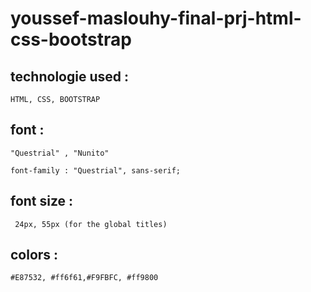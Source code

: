 # youssef-maslouhy-final-prj-html-css-bootstrap

## technologie used : 

    HTML, CSS, BOOTSTRAP

## font  : 


    "Questrial" , "Nunito"

    font-family : "Questrial", sans-serif;

## font size  : 

     24px, 55px (for the global titles)


## colors :
 
    #E87532, #ff6f61,#F9FBFC, #ff9800

